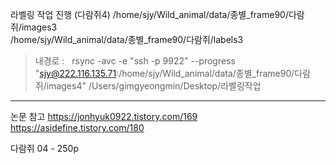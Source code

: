 라벨링 작업 진행 (다람쥐4)
/home/sjy/Wild_animal/data/종별_frame90/다람쥐/images3  
/home/sjy/Wild_animal/data/종별_frame90/다람쥐/labels3

> 내경로 :    rsync -avc -e "ssh -p 9922" --progress "sjy@222.116.135.71:/home/sjy/Wild_animal/data/종별_frame90/다람쥐/images4"  /Users/gimgyeongmin/Desktop/라벨링작업



---


논문 참고 
https://jonhyuk0922.tistory.com/169
https://asidefine.tistory.com/180


다람쥐 04 - 250p
